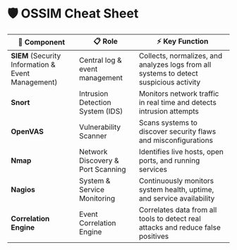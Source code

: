 # 🛡️ OSSIM Cheat Sheet

| 🔧 Component              | 📋 Role                          | ⚡ Key Function                                                     |
|--------------------------|----------------------------------|---------------------------------------------------------------------|
| **SIEM** (Security Information & Event Management) | Central log & event management       | Collects, normalizes, and analyzes logs from all systems to detect suspicious activity |
| **Snort**                | Intrusion Detection System (IDS)  | Monitors network traffic in real time and detects intrusion attempts |
| **OpenVAS**              | Vulnerability Scanner             | Scans systems to discover security flaws and misconfigurations       |
| **Nmap**                 | Network Discovery & Port Scanning | Identifies live hosts, open ports, and running services              |
| **Nagios**               | System & Service Monitoring       | Continuously monitors system health, uptime, and service availability |
| **Correlation Engine**   | Event Correlation Engine          | Correlates data from all tools to detect real attacks and reduce false positives |
